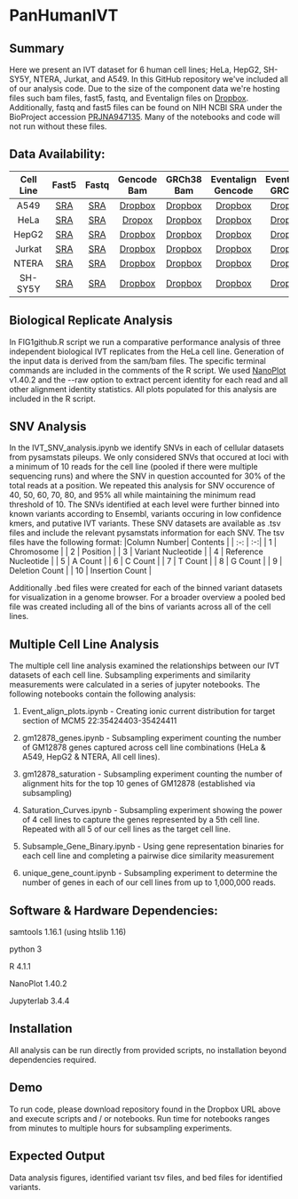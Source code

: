 # PanHumanIVT
## Summary
Here we present an IVT dataset for 6 human cell lines; HeLa, HepG2, SH-SY5Y, NTERA, Jurkat, and A549. In this GitHub repository we've included all of our analysis code. Due to the size of the component data we're hosting files such bam files, fast5, fastq, and Eventalign files on [Dropbox](https://www.dropbox.com/sh/8r76vesjz01mkyq/AACweGZTB1c_tPCu_qxtB1Hha?dl=0). Additionally, fastq and fast5 files can be found on NIH NCBI SRA under the BioProject accession [PRJNA947135](https://www.ncbi.nlm.nih.gov/bioproject/PRJNA947135). Many of the notebooks and code will not run without these files.

## Data Availability:

|Cell Line|Fast5|Fastq|Gencode Bam|GRCh38 Bam|Eventalign Gencode|Eventalign GRCh38|
| :-: | :-:| :-:| :-:| :-:| :-:| :-:|
|A549|[SRA](https://www.ncbi.nlm.nih.gov/sra?linkname=bioproject_sra_all&from_uid=947135)|[SRA](https://www.ncbi.nlm.nih.gov/sra?linkname=bioproject_sra_all&from_uid=947135)|[Dropbox](https://www.dropbox.com/sh/8r76vesjz01mkyq/AADN1UIZhjtTel_FDJGBqLX-a/BAM/merged?dl=0&subfolder_nav_tracking=1)|[Dropbox](https://www.dropbox.com/sh/8r76vesjz01mkyq/AAArZvCa61SmbDm675ERg9nra/BAM?dl=0)|[Dropbox](https://www.dropbox.com/sh/8r76vesjz01mkyq/AADyZbToiVEYOgX_u_6m5HX9a/Nanopolish%20eventalign/gencodev45?dl=0&subfolder_nav_tracking=1)|[Dropbox](https://www.dropbox.com/sh/8r76vesjz01mkyq/AABKihnPy0yXDIIJVikzpkcta/Nanopolish%20eventalign/hg38v10?dl=0&subfolder_nav_tracking=1)|
|HeLa|[SRA](https://www.ncbi.nlm.nih.gov/sra?linkname=bioproject_sra_all&from_uid=947135)|[SRA](https://www.ncbi.nlm.nih.gov/sra?linkname=bioproject_sra_all&from_uid=947135)|[Dropox](https://www.dropbox.com/sh/8r76vesjz01mkyq/AADN1UIZhjtTel_FDJGBqLX-a/BAM/merged?dl=0&subfolder_nav_tracking=1)|[Dropbox](https://www.dropbox.com/sh/8r76vesjz01mkyq/AAArZvCa61SmbDm675ERg9nra/BAM?dl=0)|[Dropbox](https://www.dropbox.com/sh/8r76vesjz01mkyq/AADyZbToiVEYOgX_u_6m5HX9a/Nanopolish%20eventalign/gencodev45?dl=0&subfolder_nav_tracking=1)|[Dropbox](https://www.dropbox.com/sh/8r76vesjz01mkyq/AABKihnPy0yXDIIJVikzpkcta/Nanopolish%20eventalign/hg38v10?dl=0&subfolder_nav_tracking=1)|
|HepG2|[SRA](https://www.ncbi.nlm.nih.gov/sra?linkname=bioproject_sra_all&from_uid=947135)|[SRA](https://www.ncbi.nlm.nih.gov/sra?linkname=bioproject_sra_all&from_uid=947135)|[Dropbox](https://www.dropbox.com/sh/8r76vesjz01mkyq/AADN1UIZhjtTel_FDJGBqLX-a/BAM/merged?dl=0&subfolder_nav_tracking=1)|[Dropbox](https://www.dropbox.com/sh/8r76vesjz01mkyq/AAArZvCa61SmbDm675ERg9nra/BAM?dl=0)|[Dropbox](https://www.dropbox.com/sh/8r76vesjz01mkyq/AADyZbToiVEYOgX_u_6m5HX9a/Nanopolish%20eventalign/gencodev45?dl=0&subfolder_nav_tracking=1)|[Dropbox](https://www.dropbox.com/sh/8r76vesjz01mkyq/AABKihnPy0yXDIIJVikzpkcta/Nanopolish%20eventalign/hg38v10?dl=0&subfolder_nav_tracking=1)|
|Jurkat|[SRA](https://www.ncbi.nlm.nih.gov/sra?linkname=bioproject_sra_all&from_uid=947135)|[SRA](https://www.ncbi.nlm.nih.gov/sra?linkname=bioproject_sra_all&from_uid=947135)|[Dropbox](https://www.dropbox.com/sh/8r76vesjz01mkyq/AADN1UIZhjtTel_FDJGBqLX-a/BAM/merged?dl=0&subfolder_nav_tracking=1)|[Dropbox](https://www.dropbox.com/sh/8r76vesjz01mkyq/AAArZvCa61SmbDm675ERg9nra/BAM?dl=0)|[Dropbox](https://www.dropbox.com/sh/8r76vesjz01mkyq/AADyZbToiVEYOgX_u_6m5HX9a/Nanopolish%20eventalign/gencodev45?dl=0&subfolder_nav_tracking=1)|[Dropbox](https://www.dropbox.com/sh/8r76vesjz01mkyq/AABKihnPy0yXDIIJVikzpkcta/Nanopolish%20eventalign/hg38v10?dl=0&subfolder_nav_tracking=1)|
|NTERA|[SRA](https://www.ncbi.nlm.nih.gov/sra?linkname=bioproject_sra_all&from_uid=947135)|[SRA](https://www.ncbi.nlm.nih.gov/sra?linkname=bioproject_sra_all&from_uid=947135)|[Dropbox](https://www.dropbox.com/sh/8r76vesjz01mkyq/AADN1UIZhjtTel_FDJGBqLX-a/BAM/merged?dl=0&subfolder_nav_tracking=1)|[Dropbox](https://www.dropbox.com/sh/8r76vesjz01mkyq/AAArZvCa61SmbDm675ERg9nra/BAM?dl=0)|[Dropbox](https://www.dropbox.com/sh/8r76vesjz01mkyq/AADyZbToiVEYOgX_u_6m5HX9a/Nanopolish%20eventalign/gencodev45?dl=0&subfolder_nav_tracking=1)|[Dropbox](https://www.dropbox.com/sh/8r76vesjz01mkyq/AABKihnPy0yXDIIJVikzpkcta/Nanopolish%20eventalign/hg38v10?dl=0&subfolder_nav_tracking=1)|
|SH-SY5Y|[SRA](https://www.ncbi.nlm.nih.gov/sra?linkname=bioproject_sra_all&from_uid=947135)|[SRA](https://www.ncbi.nlm.nih.gov/sra?linkname=bioproject_sra_all&from_uid=947135)|[Dropbox](https://www.dropbox.com/sh/8r76vesjz01mkyq/AADN1UIZhjtTel_FDJGBqLX-a/BAM/merged?dl=0&subfolder_nav_tracking=1)|[Dropbox](https://www.dropbox.com/sh/8r76vesjz01mkyq/AAArZvCa61SmbDm675ERg9nra/BAM?dl=0)|[Dropbox](https://www.dropbox.com/sh/8r76vesjz01mkyq/AADyZbToiVEYOgX_u_6m5HX9a/Nanopolish%20eventalign/gencodev45?dl=0&subfolder_nav_tracking=1)|[Dropbox](https://www.dropbox.com/sh/8r76vesjz01mkyq/AABKihnPy0yXDIIJVikzpkcta/Nanopolish%20eventalign/hg38v10?dl=0&subfolder_nav_tracking=1)|

## Biological Replicate Analysis
In FIG1github.R script we run a comparative performance analysis of three independent biological IVT replicates from the HeLa cell line. Generation of the input data is derived from the sam/bam files. The specific terminal commands are included in the comments of the R script. We used [NanoPlot](https://github.com/wdecoster/NanoPlot) v1.40.2 and the --raw option to extract percent identity for each read and all other alignment identity statistics. All plots populated for this analysis are included in the R script. 

## SNV Analysis
In the IVT_SNV_analysis.ipynb we identify SNVs in each of cellular datasets from pysamstats pileups. We only considered SNVs that occured at loci with a minimum of 10 reads for the cell line (pooled if there were multiple sequencing runs) and where the SNV in question accounted for 30% of the total reads at a position. 
We repeated this analysis for SNV occurence of 40, 50, 60, 70, 80, and 95% all while maintaining the minimum read threshold of 10. The SNVs identified at each level were further binned into known variants according to Ensembl, variants occuring in low confidence kmers, and putative IVT variants.
These SNV datasets are available as .tsv files and include the relevant pysamstats information for each SNV.
The tsv files have the following format:
|Column Number| Contents |
| :-: | :-:|
| 1  | Chromosome  |
| 2  | Position  |
| 3  | Variant Nucleotide  |
| 4  | Reference Nucleotide  |
| 5  | A Count  |
| 6  | C Count  |
| 7  | T Count  |
| 8  | G Count  |
| 9  | Deletion Count  |
| 10  | Insertion Count |

Additionally .bed files were created for each of the binned variant datasets for visualization in a genome browser. For a broader overview a pooled bed file was created including all of the bins of variants across all of the cell lines.
## Multiple Cell Line Analysis
The multiple cell line analysis examined the relationships between our IVT datasets of each cell line. Subsampling experiments and similarity measurements were calculated in a series of jupyter notebooks. The following notebooks contain the following analysis:
1. Event_align_plots.ipynb - Creating ionic current distribution for target section of MCM5 22:35424403-35424411

2. gm12878_genes.ipynb - Subsampling experiment counting the number of GM12878 genes captured across cell line combinations (HeLa & A549, HepG2 & NTERA, All cell lines).

3. gm12878_saturation - Subsampling experiment counting the number of alignment hits for the top 10 genes of GM12878 (established via subsampling)

4. Saturation_Curves.ipynb - Subsampling experiment showing the power of 4 cell lines to capture the genes represented by a 5th cell line. Repeated with all 5 of our cell lines as the target cell line.

5. Subsample_Gene_Binary.ipynb - Using gene representation binaries for each cell line and completing a pairwise dice similarity measurement

6. unique_gene_count.ipynb - Subsampling experiment to determine the number of genes in each of our cell lines from up to 1,000,000 reads.

## Software & Hardware Dependencies:
samtools 1.16.1 (using htslib 1.16)

python 3

R 4.1.1

NanoPlot 1.40.2

Jupyterlab 3.4.4

## Installation
All analysis can be run directly from provided scripts, no installation beyond dependencies required.

## Demo 
To run code, please download repository found in the Dropbox URL above and execute scripts and / or notebooks.
Run time for notebooks ranges from minutes to multiple hours for subsampling experiments.

## Expected Output 
Data analysis figures, identified variant tsv files, and bed files for identified variants.
